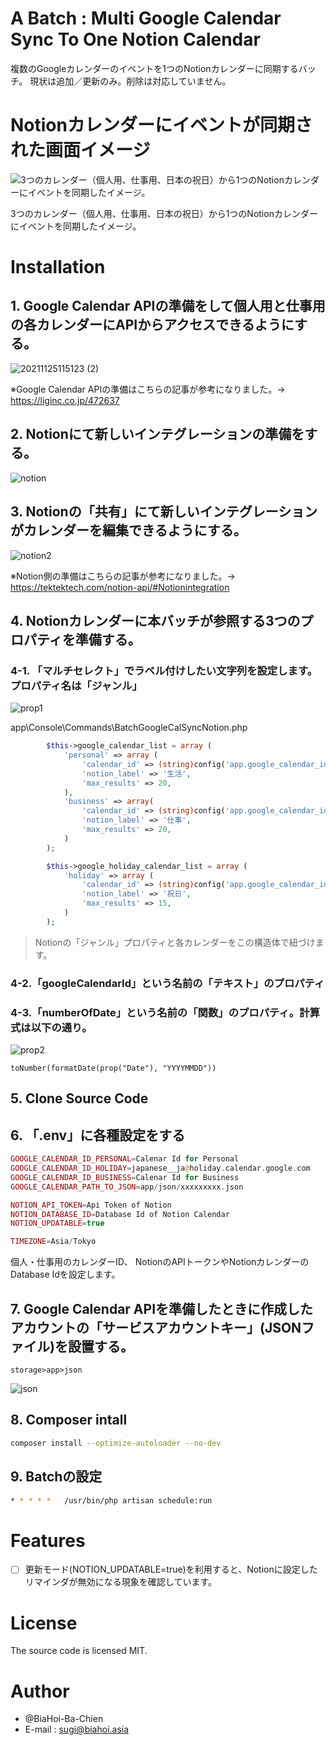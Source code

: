 # A Batch : Multi Google Calendar Sync To One Notion Calendar

複数のGoogleカレンダーのイベントを1つのNotionカレンダーに同期するバッチ。
現状は追加／更新のみ。削除は対応していません。

# Notionカレンダーにイベントが同期された画面イメージ

![3つのカレンダー（個人用、仕事用、日本の祝日）から1つのNotionカレンダーにイベントを同期したイメージ。](https://user-images.githubusercontent.com/93363437/143379424-49ca91f5-3a07-484b-8007-a0ee3d1082e4.png)

3つのカレンダー（個人用、仕事用、日本の祝日）から1つのNotionカレンダーにイベントを同期したイメージ。

# Installation

## 1. Google Calendar APIの準備をして個人用と仕事用の各カレンダーにAPIからアクセスできるようにする。
![20211125115123 (2)](https://user-images.githubusercontent.com/93363437/143381645-3ab76251-bf87-4fe7-b1d1-43bcdd523df0.png)

※Google Calendar APIの準備はこちらの記事が参考になりました。→ https://liginc.co.jp/472637

## 2. Notionにて新しいインテグレーションの準備をする。
![notion](https://user-images.githubusercontent.com/93363437/143382921-beb2157c-32e0-4de2-be35-e2fbd232fbab.png)

## 3. Notionの「共有」にて新しいインテグレーションがカレンダーを編集できるようにする。
![notion2](https://user-images.githubusercontent.com/93363437/143383010-3a4ac152-6928-44c8-afd2-6faddd541275.png)

※Notion側の準備はこちらの記事が参考になりました。→ https://tektektech.com/notion-api/#Notionintegration

## 4. Notionカレンダーに本バッチが参照する3つのプロパティを準備する。
### 4-1. 「マルチセレクト」でラベル付けしたい文字列を設定します。プロパティ名は「ジャンル」
![prop1](https://user-images.githubusercontent.com/93363437/143386907-06c81349-ba05-4e6f-a899-6b45f924fb0a.png)

app\Console\Commands\BatchGoogleCalSyncNotion.php
```php
        $this->google_calendar_list = array (
            'personal' => array (
                'calendar_id' => (string)config('app.google_calendar_id_personal'),
                'notion_label' => '生活',
                'max_results' => 20,
            ),
            'business' => array(
                'calendar_id' => (string)config('app.google_calendar_id_business'),
                'notion_label' => '仕事',
                'max_results' => 20,
            )
        );

        $this->google_holiday_calendar_list = array (
            'holiday' => array (
                'calendar_id' => (string)config('app.google_calendar_id_holiday'),
                'notion_label' => '祝日',
                'max_results' => 15,
            )
        );
```
> Notionの「ジャンル」プロパティと各カレンダーをこの構造体で紐づけます。

### 4-2.「googleCalendarId」という名前の「テキスト」のプロパティ
### 4-3.「numberOfDate」という名前の「関数」のプロパティ。計算式は以下の通り。
![prop2](https://user-images.githubusercontent.com/93363437/143388721-5e26bb7e-468a-40e7-8db8-edfb7bdbfa0d.png)

```
toNumber(formatDate(prop("Date"), "YYYYMMDD"))
```

## 5. Clone Source Code
## 6. 「.env」に各種設定をする

```php
GOOGLE_CALENDAR_ID_PERSONAL=Calenar Id for Personal
GOOGLE_CALENDAR_ID_HOLIDAY=japanese__ja@holiday.calendar.google.com
GOOGLE_CALENDAR_ID_BUSINESS=Calenar Id for Business
GOOGLE_CALENDAR_PATH_TO_JSON=app/json/xxxxxxxxx.json

NOTION_API_TOKEN=Api Token of Notion
NOTION_DATABASE_ID=Database Id of Notion Calendar
NOTION_UPDATABLE=true

TIMEZONE=Asia/Tokyo
```
個人・仕事用のカレンダーID、
NotionのAPIトークンやNotionカレンダーのDatabase Idを設定します。

## 7. Google Calendar APIを準備したときに作成したアカウントの「サービスアカウントキー」(JSONファイル)を設置する。
```
storage>app>json
```

![json](https://user-images.githubusercontent.com/93363437/143384668-e7fbd910-bd78-4e70-a18b-cf51665d9e60.png)

## 8. Composer intall
```bash
composer install --optimize-autoloader --no-dev
```
## 9. Batchの設定
```bash
* * * * *   /usr/bin/php artisan schedule:run
```

# Features
- [ ] 更新モード(NOTION_UPDATABLE=true)を利用すると、Notionに設定したリマインダが無効になる現象を確認しています。

# License
The source code is licensed MIT.

# Author

* @BiaHoi-Ba-Chien
* E-mail : sugi@biahoi.asia